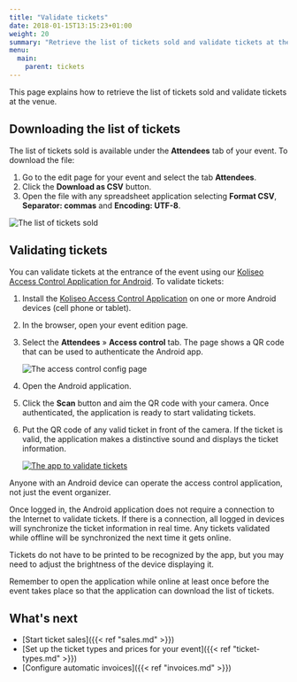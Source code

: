 ```yaml
---
title: "Validate tickets"
date: 2018-01-15T13:15:23+01:00
weight: 20
summary: "Retrieve the list of tickets sold and validate tickets at the venue."
menu:
  main:
    parent: tickets
---
```


This page explains how to retrieve the list of tickets sold and validate tickets at the venue.

## Downloading the list of tickets

The list of tickets sold is available under the **Attendees** tab of your event. To download the file:

1. Go to the edit page for your event and select the tab **Attendees**.
2. Click the **Download as CSV** button.
3. Open the file with any spreadsheet application selecting **Format CSV**, **Separator: commas** and **Encoding: UTF-8**.

![The list of tickets sold](/img/screenshots/tickets/list.jpg)

## Validating tickets

<figure class="animation-container"></figure>

You can validate tickets at the entrance of the event using our [Koliseo Access Control Application for Android](https://play.google.com/store/apps/details?id=com.koliseo). To validate tickets:

1. Install the [Koliseo Access Control Application](https://play.google.com/store/apps/details?id=com.koliseo) on one or more Android devices (cell phone or tablet).
2. In the browser, open your event edition page.
3. Select the **Attendees** &raquo; **Access control** tab. The page shows a QR code that can be used to authenticate the Android app.

   ![The access control config page](/img/screenshots/tickets/access-control-qr.jpg)

4. Open the Android application.
5. Click the **Scan** button and aim the QR code with your camera. Once authenticated, the application is ready to start validating tickets.
6. Put the QR code of any valid ticket in front of the camera. If the ticket is valid, the application makes a distinctive sound and displays the ticket information.

   [![The app to validate tickets](/img/screenshots/tickets/access-control-app.jpg)](https://play.google.com/store/apps/details?id=com.koliseo)

<aside class="note">
Anyone with an Android device can operate the access control application, not just the event organizer.
</aside>

Once logged in, the Android application does not require a connection to the Internet to validate tickets. If there is a connection, all logged in devices will synchronize the ticket information in real time. Any tickets validated while offline will be synchronized the next time it gets online.

Tickets do not have to be printed to be recognized by the app, but you may need to adjust the brightness of the device displaying it.

<aside class="note">
Remember to open the application while online at least once before the event takes place so that the application can download the list of tickets. 
</aside>

## What's next

- [Start ticket sales]({{< ref "sales.md" >}})
- [Set up the ticket types and prices for your event]({{< ref "ticket-types.md" >}})
- [Configure automatic invoices]({{< ref "invoices.md" >}})

<script src="/js/lottie_light.min.js"></script>
<script>
lottie.loadAnimation({
  container: document.querySelector('.animation-container'),
  renderer: 'svg',
  loop: true,
  autoplay: true,
  path: '/img/qr-scan.json'
});
</script>
